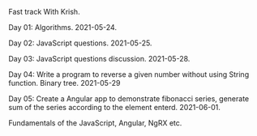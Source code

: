 Fast track With Krish.

Day 01: Algorithms. 2021-05-24.

Day 02: JavaScript questions. 2021-05-25.

Day 03: JavaScript questions discussion. 2021-05-28.

Day 04: Write a program to reverse a given number without using String function.
		Binary tree. 2021-05-29
		
Day 05: Create a Angular app to demonstrate fibonacci series, generate sum of the series according to the element enterd. 2021-06-01.

Fundamentals of the JavaScript, Angular, NgRX etc.